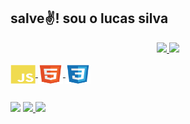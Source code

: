 ## salve✌! sou o lucas silva


<div align="center">
  <a href="https://github.com/narutoinchado">
  <img height="180em" src="https://github-readme-stats.vercel.app/api?username=narutoinchado&show_icons=true&themeblue&include_all_commits=true&count_private=true"/>
  <img height="180em" src="https://github-readme-stats.vercel.app/api/top-langs/?username=narutoinchado&layout=compact&langs_count=7&theme=blue"/>
</div>
  
<div style="display: inline_block"><br>
  <img align="center" alt="Js" height="30" width="40" src="https://raw.githubusercontent.com/devicons/devicon/master/icons/javascript/javascript-plain.svg">
  <img align="center" alt="HTML" height="30" width="40" src="https://raw.githubusercontent.com/devicons/devicon/master/icons/html5/html5-original.svg">
  <img align="center" alt="CSS" height="30" width="40" src="https://raw.githubusercontent.com/devicons/devicon/master/icons/css3/css3-original.svg">
  
</div>
  
 ##
 
<div> 
  <a href = "ls3462352@gmail.com"><img src="https://img.shields.io/badge/-Gmail-%23333?style=for-the-badge&logo=gmail&logoColor=white" target="_blank"></a>
  <a href="https://www.linkedin.com/in/lucas-silva-903366225" target="_blank"><img src="https://img.shields.io/badge/-LinkedIn-%230077B5?style=for-the-badge&logo=linkedin&logoColor=white" target="_blank">
</a>
<a href="https://www.instagram.com/lucas_ss_silva/" target="_blank"><img src="https://img.shields.io/badge/-Instagram-%23E4405F?style=for-the-badge&logo=instagram&logoColor=white" target="_blank"></a>
</div> 
